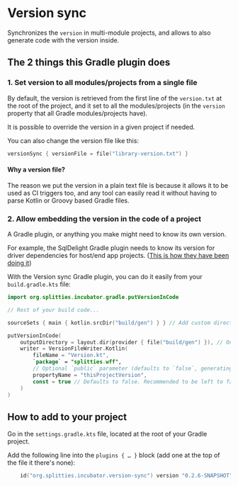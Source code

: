 # Version sync

Synchronizes the `version` in multi-module projects, and allows to also generate code with the version inside.

## The 2 things this Gradle plugin does

### 1. Set version to all modules/projects from a single file

By default, the version is retrieved from the first line of the `version.txt` at the root of the project,
and it set to all the modules/projects (in the `version` property that all Gradle modules/projects have).

It is possible to override the version in a given project if needed.

You can also change the version file like this:

```gradle.kts
versionSync { versionFile = file("library-version.txt") }
```

#### Why a version **file**?

The reason we put the version in a plain text file is because it allows it to be used as CI triggers too,
and any tool can easily read it without having to parse Kotlin or Groovy based Gradle files.

### 2. Allow embedding the version in the code of a project

A Gradle plugin, or anything you make might need to know its own version.

For example, the SqlDelight Gradle plugin needs to know its version for driver dependencies for host/end app projects. ([This is how they have been doing it](https://github.com/cashapp/sqldelight/blob/2e76f949c7b333fa9ae62d0525f27d7bb8a10092/sqldelight-compiler/build.gradle#L58-L93))

With the Version sync Gradle plugin, you can do it easily from your `build.gradle.kts` file:

```gradle.kts
import org.splitties.incubator.gradle.putVersionInCode

// Rest of your build code...

sourceSets { main { kotlin.srcDir("build/gen") } } // Add custom directory for generated code

putVersionInCode(
    outputDirectory = layout.dir(provider { file("build/gen") }), // Output in the same custom directory
    writer = VersionFileWriter.Kotlin(
        fileName = "Version.kt",
        `package` = "splitties.wff",
        // Optional `public` parameter (defaults to `false`, generating `internal` visibility).
        propertyName = "thisProjectVersion",
        const = true // Defaults to false. Recommended to be left to false if made public.
    )
)
```

## How to add to your project

Go in the `settings.gradle.kts` file, located at the root of your Gradle project.

Add the following line into the `plugins { … }` block (add one at the top of the file it there's none):

```gradle.kts
    id("org.splitties.incubator.version-sync") version "0.2.6-SNAPSHOT"
```
